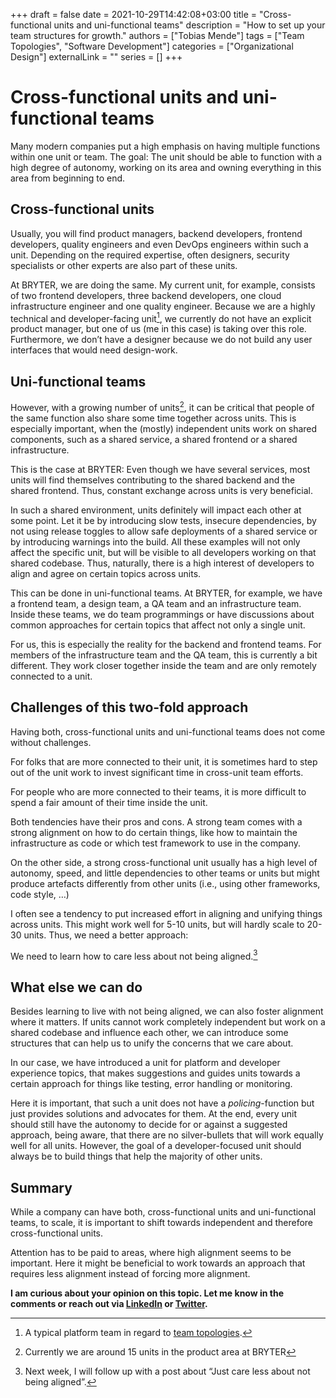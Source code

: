 +++ 
draft = false
date = 2021-10-29T14:42:08+03:00
title = "Cross-functional units and uni-functional teams"
description = "How to set up your team structures for growth."
authors = ["Tobias Mende"]
tags = ["Team Topologies", "Software Development"]
categories = ["Organizational Design"]
externalLink = ""
series = []
+++

# Cross-functional units and uni-functional teams
Many modern companies put a high emphasis on having multiple functions within one unit or team. The goal: The unit should be able to function with a high degree of autonomy, working on its area and owning everything in this area from beginning to end.

## Cross-functional units
Usually, you will find product managers, backend developers, frontend developers, quality engineers and even DevOps engineers within such a unit. Depending on the required expertise, often designers, security specialists or other experts are also part of these units.

At BRYTER, we are doing the same. My current unit, for example, consists of two frontend developers, three backend developers, one cloud infrastructure engineer and one quality engineer. Because we are a highly technical and developer-facing unit[^1], we currently do not have an explicit product manager, but one of us (me in this case) is taking over this role. Furthermore, we don’t have a designer because we do not build any user interfaces that would need design-work.

[^1]: A typical platform team in regard to [team topologies](https://teamtopologies.com/key-concepts).

## Uni-functional teams
However, with a growing number of units[^2], it can be critical that people of the same function also share some time together across units. This is especially important, when the (mostly) independent units work on shared components, such as a shared service, a shared frontend or a shared infrastructure.

[^2]: Currently we are around 15 units in the product area at BRYTER

This is the case at BRYTER: Even though we have several services, most units will find themselves contributing to the shared backend and the shared frontend. Thus, constant exchange across units is very beneficial.

In such a shared environment, units definitely will impact each other at some point. Let it be by introducing slow tests, insecure dependencies, by not using release toggles to allow safe deployments of a shared service or by introducing warnings into the build. All these examples will not only affect the specific unit, but will be visible to all developers working on that shared codebase. Thus, naturally, there is a high interest of developers to align and agree on certain topics across units.

This can be done in uni-functional teams. At BRYTER, for example, we have a frontend team, a design team, a QA team and an infrastructure team. Inside these teams, we do team programmings or have discussions about common approaches for certain topics that affect not only a single unit.

For us, this is especially the reality for the backend and frontend teams. For members of the infrastructure team and the QA team, this is currently a bit different. They work closer together inside the team and are only remotely connected to a unit.

## Challenges of this two-fold approach
Having both, cross-functional units and uni-functional teams does not come without challenges.

For folks that are more connected to their unit, it is sometimes hard to step out of the unit work to invest significant time in cross-unit team efforts.

For people who are more connected to their teams, it is more difficult to spend a fair amount of their time inside the unit.

Both tendencies have their pros and cons. A strong team comes with a strong alignment on how to do certain things, like how to maintain the infrastructure as code or which test framework to use in the company.

On the other side, a strong cross-functional unit usually has a high level of autonomy, speed, and little dependencies to other teams or units but might produce artefacts differently from other units (i.e., using other frameworks, code style, …)

I often see a tendency to put increased effort in aligning and unifying things across units. This might work well for 5-10 units, but will hardly scale to 20-30 units. Thus, we need a better approach:

We need to learn how to care less about not being aligned.[^3]

[^3]: Next week, I will follow up with a post about “Just care less about not being aligned”.

## What else we can do
Besides learning to live with not being aligned, we can also foster alignment where it matters. If units cannot work completely independent but work on a shared codebase and influence each other, we can introduce some structures that can help us to unify the concerns that we care about.

In our case, we have introduced a unit for platform and developer experience topics, that makes suggestions and guides units towards a certain approach for things like testing, error handling or monitoring.

Here it is important, that such a unit does not have a *policing*-function but just provides solutions and advocates for them. At the end, every unit should still have the autonomy to decide for or against a suggested approach, being aware, that there are no silver-bullets that will work equally well for all units. However, the goal of a developer-focused unit should always be to build things that help the majority of other units.

## Summary
While a company can have both, cross-functional units and uni-functional teams, to scale, it is important to shift towards independent and therefore cross-functional units.

Attention has to be paid to areas, where high alignment seems to be important. Here it might be beneficial to work towards an approach that requires less alignment instead of forcing more alignment.

**I am curious about your opinion on this topic. Let me know in the comments or reach out via [LinkedIn](https://www.linkedin.com/in/tobiasmende/) or [Twitter](https://twitter.com/Tobias_Mende).**

